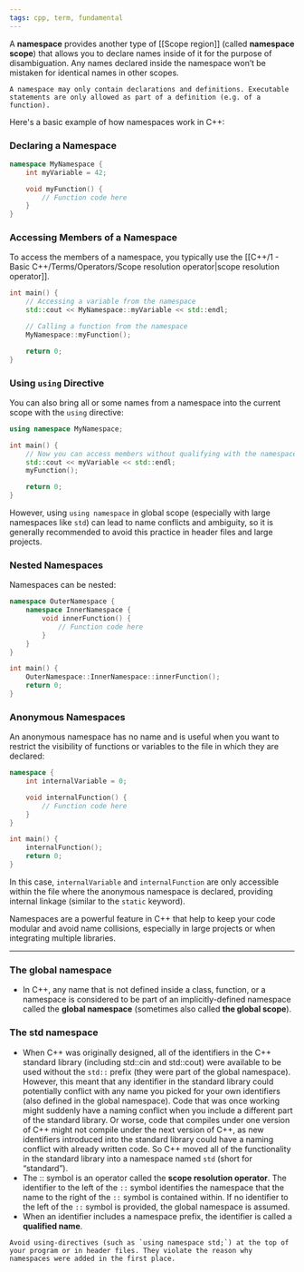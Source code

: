 ```yaml
---
tags: cpp, term, fundamental
---
```


A **namespace** provides another type of [[Scope region]] (called **namespace scope**) that allows you to declare names inside of it for the purpose of disambiguation. Any names declared inside the namespace won’t be mistaken for identical names in other scopes.

```ad-note
A namespace may only contain declarations and definitions. Executable statements are only allowed as part of a definition (e.g. of a function).
```

Here's a basic example of how namespaces work in C++:

### Declaring a Namespace
```cpp
namespace MyNamespace {
    int myVariable = 42;

    void myFunction() {
        // Function code here
    }
}
```

### Accessing Members of a Namespace
To access the members of a namespace, you typically use the [[C++/1 - Basic C++/Terms/Operators/Scope resolution operator|scope resolution operator]].

```cpp
int main() {
    // Accessing a variable from the namespace
    std::cout << MyNamespace::myVariable << std::endl;

    // Calling a function from the namespace
    MyNamespace::myFunction();

    return 0;
}
```

### Using `using` Directive
You can also bring all or some names from a namespace into the current scope with the `using` directive:

```cpp
using namespace MyNamespace;

int main() {
    // Now you can access members without qualifying with the namespace name
    std::cout << myVariable << std::endl;
    myFunction();

    return 0;
}
```

However, using `using namespace` in global scope (especially with large namespaces like `std`) can lead to name conflicts and ambiguity, so it is generally recommended to avoid this practice in header files and large projects.

### Nested Namespaces
Namespaces can be nested:

```cpp
namespace OuterNamespace {
    namespace InnerNamespace {
        void innerFunction() {
            // Function code here
        }
    }
}

int main() {
    OuterNamespace::InnerNamespace::innerFunction();
    return 0;
}
```

### Anonymous Namespaces
An anonymous namespace has no name and is useful when you want to restrict the visibility of functions or variables to the file in which they are declared:

```cpp
namespace {
    int internalVariable = 0;

    void internalFunction() {
        // Function code here
    }
}

int main() {
    internalFunction();
    return 0;
}
```

In this case, `internalVariable` and `internalFunction` are only accessible within the file where the anonymous namespace is declared, providing internal linkage (similar to the `static` keyword).

Namespaces are a powerful feature in C++ that help to keep your code modular and avoid name collisions, especially in large projects or when integrating multiple libraries.

---

### The global namespace
- In C++, any name that is not defined inside a class, function, or a namespace is considered to be part of an implicitly-defined namespace called the **global namespace** (sometimes also called **the global scope**).

### The std namespace
- When C++ was originally designed, all of the identifiers in the C++ standard library (including std::cin and std::cout) were available to be used without the `std::` prefix (they were part of the global namespace). However, this meant that any identifier in the standard library could potentially conflict with any name you picked for your own identifiers (also defined in the global namespace). Code that was once working might suddenly have a naming conflict when you include a different part of the standard library. Or worse, code that compiles under one version of C++ might not compile under the next version of C++, as new identifiers introduced into the standard library could have a naming conflict with already written code. So C++ moved all of the functionality in the standard library into a namespace named `std` (short for “standard”).
- The :: symbol is an operator called the **scope resolution operator**. The identifier to the left of the `::` symbol identifies the namespace that the name to the right of the `::` symbol is contained within. If no identifier to the left of the `::` symbol is provided, the global namespace is assumed.
- When an identifier includes a namespace prefix, the identifier is called a **qualified name**.

```ad-warning
Avoid using-directives (such as `using namespace std;`) at the top of your program or in header files. They violate the reason why namespaces were added in the first place.
```